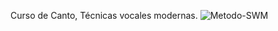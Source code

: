 Curso de Canto, Técnicas vocales modernas.
![Metodo-SWM](https://github.com/user-attachments/assets/b1117123-77c4-4474-b355-3a9831163b08)
